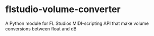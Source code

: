 # flstudio-volume-converter
A Python module for FL Studios MIDI-scripting API that make volume conversions between float and dB
